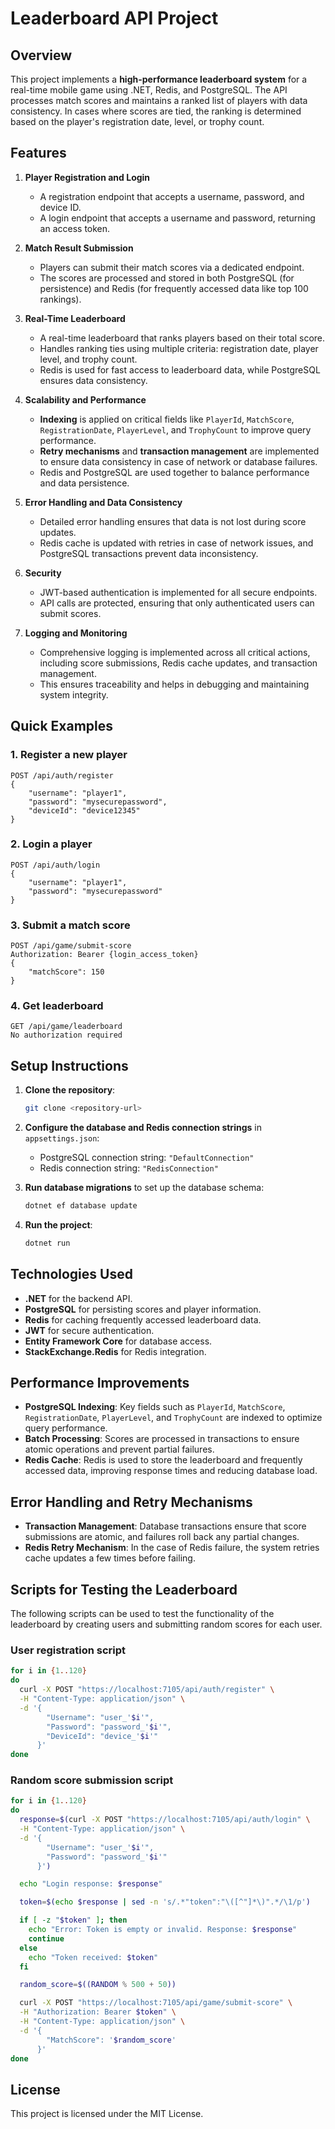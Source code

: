 
# Leaderboard API Project

## Overview

This project implements a **high-performance leaderboard system** for a real-time mobile game using .NET, Redis, and PostgreSQL. The API processes match scores and maintains a ranked list of players with data consistency. In cases where scores are tied, the ranking is determined based on the player's registration date, level, or trophy count.

## Features

1. **Player Registration and Login**
   - A registration endpoint that accepts a username, password, and device ID.
   - A login endpoint that accepts a username and password, returning an access token.

2. **Match Result Submission**
   - Players can submit their match scores via a dedicated endpoint.
   - The scores are processed and stored in both PostgreSQL (for persistence) and Redis (for frequently accessed data like top 100 rankings).

3. **Real-Time Leaderboard**
   - A real-time leaderboard that ranks players based on their total score.
   - Handles ranking ties using multiple criteria: registration date, player level, and trophy count.
   - Redis is used for fast access to leaderboard data, while PostgreSQL ensures data consistency.

4. **Scalability and Performance**
   - **Indexing** is applied on critical fields like `PlayerId`, `MatchScore`, `RegistrationDate`, `PlayerLevel`, and `TrophyCount` to improve query performance.
   - **Retry mechanisms** and **transaction management** are implemented to ensure data consistency in case of network or database failures.
   - Redis and PostgreSQL are used together to balance performance and data persistence.

5. **Error Handling and Data Consistency**
   - Detailed error handling ensures that data is not lost during score updates.
   - Redis cache is updated with retries in case of network issues, and PostgreSQL transactions prevent data inconsistency.

6. **Security**
   - JWT-based authentication is implemented for all secure endpoints.
   - API calls are protected, ensuring that only authenticated users can submit scores.

7. **Logging and Monitoring**
   - Comprehensive logging is implemented across all critical actions, including score submissions, Redis cache updates, and transaction management.
   - This ensures traceability and helps in debugging and maintaining system integrity.

## Quick Examples

### 1. Register a new player
```
POST /api/auth/register
{
    "username": "player1",
    "password": "mysecurepassword",
    "deviceId": "device12345"
}
```

### 2. Login a player
```
POST /api/auth/login
{
    "username": "player1",
    "password": "mysecurepassword"
}
```

### 3. Submit a match score
```
POST /api/game/submit-score
Authorization: Bearer {login_access_token}
{
    "matchScore": 150
}
```

### 4. Get leaderboard
```
GET /api/game/leaderboard
No authorization required
```

## Setup Instructions

1. **Clone the repository**:
   ```bash
   git clone <repository-url>
   ```

2. **Configure the database and Redis connection strings** in `appsettings.json`:
   - PostgreSQL connection string: `"DefaultConnection"`
   - Redis connection string: `"RedisConnection"`

3. **Run database migrations** to set up the database schema:
   ```bash
   dotnet ef database update
   ```

4. **Run the project**:
   ```bash
   dotnet run
   ```

## Technologies Used

- **.NET** for the backend API.
- **PostgreSQL** for persisting scores and player information.
- **Redis** for caching frequently accessed leaderboard data.
- **JWT** for secure authentication.
- **Entity Framework Core** for database access.
- **StackExchange.Redis** for Redis integration.

## Performance Improvements

- **PostgreSQL Indexing**: Key fields such as `PlayerId`, `MatchScore`, `RegistrationDate`, `PlayerLevel`, and `TrophyCount` are indexed to optimize query performance.
- **Batch Processing**: Scores are processed in transactions to ensure atomic operations and prevent partial failures.
- **Redis Cache**: Redis is used to store the leaderboard and frequently accessed data, improving response times and reducing database load.

## Error Handling and Retry Mechanisms

- **Transaction Management**: Database transactions ensure that score submissions are atomic, and failures roll back any partial changes.
- **Redis Retry Mechanism**: In the case of Redis failure, the system retries cache updates a few times before failing.

## Scripts for Testing the Leaderboard
The following scripts can be used to test the functionality of the leaderboard by creating users and submitting random scores for each user.

### User registration script

```bash
for i in {1..120}
do
  curl -X POST "https://localhost:7105/api/auth/register" \
  -H "Content-Type: application/json" \
  -d '{
        "Username": "user_'$i'",
        "Password": "password_'$i'",
        "DeviceId": "device_'$i'"
      }'
done
```
### Random score submission script
```bash
for i in {1..120}
do
  response=$(curl -X POST "https://localhost:7105/api/auth/login" \
  -H "Content-Type: application/json" \
  -d '{
        "Username": "user_'$i'",
        "Password": "password_'$i'"
      }')

  echo "Login response: $response"

  token=$(echo $response | sed -n 's/.*"token":"\([^"]*\)".*/\1/p')

  if [ -z "$token" ]; then
    echo "Error: Token is empty or invalid. Response: $response"
    continue
  else
    echo "Token received: $token"
  fi

  random_score=$((RANDOM % 500 + 50))

  curl -X POST "https://localhost:7105/api/game/submit-score" \
  -H "Authorization: Bearer $token" \
  -H "Content-Type: application/json" \
  -d '{
        "MatchScore": '$random_score'
      }'
done
   ```





## License

This project is licensed under the MIT License.
